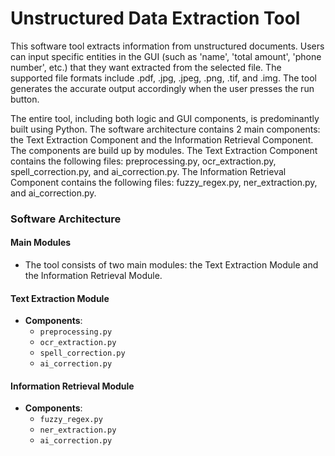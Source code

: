
# Unstructured Data Extraction Tool

This software tool extracts information from unstructured documents. Users can input specific entities in the GUI (such as 'name', 'total amount', 'phone number', etc.) that they want extracted from the selected file. The supported file formats include .pdf, .jpg, .jpeg, .png, .tif, and .img. The tool generates the accurate output accordingly when the user presses the run button. 

The entire tool, including both logic and GUI components, is predominantly built using Python. The software architecture contains 2 main components: the Text Extraction Component and the Information Retrieval Component. The components are build up by modules. The Text Extraction Component contains the following files: preprocessing.py, ocr_extraction.py, spell_correction.py, and ai_correction.py. The Information Retrieval Component contains the following files: fuzzy_regex.py, ner_extraction.py, and ai_correction.py.

### Software Architecture

#### Main Modules
- The tool consists of two main modules: the Text Extraction Module and the Information Retrieval Module.

#### Text Extraction Module
- **Components**:
  - `preprocessing.py`
  - `ocr_extraction.py`
  - `spell_correction.py`
  - `ai_correction.py`

#### Information Retrieval Module
- **Components**:
  - `fuzzy_regex.py`
  - `ner_extraction.py`
  - `ai_correction.py`
